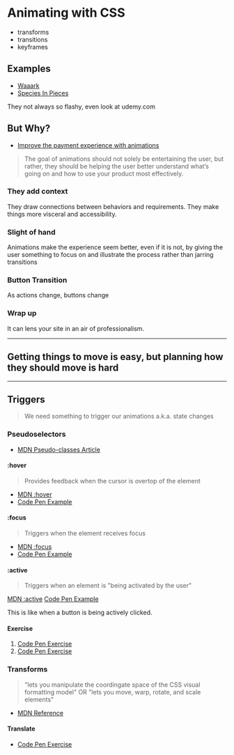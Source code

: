 # Animating with CSS

- transforms
- transitions
- keyframes

## Examples

- [Waaark](https://waaark.com)
- [Species In Pieces](http://www.species-in-pieces.com)

They not always so flashy, even look at udemy.com

## But Why?

- [Improve the payment experience with animations](https://medium.com/bridge-collection/improve-the-payment-experience-with-animations-3d1b0a9b810e)

> The goal of animations should not solely be entertaining the user, but rather, they should be helping the user better understand what’s going on and how to use your product most effectively.

### They add context

They draw connections between behaviors and requirements.  They make things more visceral and accessibility.

### Slight of hand

Animations make the experience seem better, even if it is not, by giving the user something to focus on and illustrate the process rather than jarring transitions

### Button Transition

As actions change, buttons change

### Wrap up

It can lens your site in an air of professionalism.

---

## Getting things to move is easy, but planning how they should move is hard

---

## Triggers

> We need something to trigger our animations a.k.a. state changes

### Pseudoselectors

- [MDN Pseudo-classes Article](https://developer.mozilla.org/en-US/docs/Web/CSS/Pseudo-classes)

#### :hover

> Provides feedback when the cursor is overtop of the element

- [MDN :hover](https://developer.mozilla.org/en-US/docs/Web/CSS/:hover)
- [Code Pen Example](https://codepen.io/Colt/pen/QgpzMy?editors=1100)

#### :focus

> Triggers when the element receives focus

- [MDN :focus](https://developer.mozilla.org/en-US/docs/Web/CSS/:focus)
- [Code Pen Example](https://codepen.io/Colt/pen/QgpzMy?editors=1100)

#### :active

> Triggers when an element is "being activated by the user"

[MDN :active](https://developer.mozilla.org/en-US/docs/Web/CSS/:active)
[Code Pen Example](https://codepen.io/Colt/pen/QgpzMy?editors=1100)

This is like when a button is being actively clicked.

#### Exercise

1. [Code Pen Exercise](https://codepen.io/neenjaw/pen/pVgmpY?editors=1100)
2. [Code Pen Exercise](https://codepen.io/neenjaw/pen/RyrmyL)

### Transforms

> "lets you manipulate the coordingate space of the CSS visual formatting model"
OR
> "lets you move, warp, rotate, and scale elements"

- [MDN Reference](https://developer.mozilla.org/en-US/docs/Web/CSS/transform?v=control)

#### Translate

- [Code Pen Exercise](https://codepen.io/Colt/pen/GEmOjv?editors=1100)

